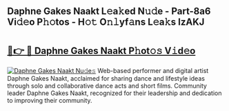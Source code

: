 ## Daphne Gakes Naakt L𝚎a𝚔ed N𝚞𝚍e - Part-8a6 Vi𝚍𝚎o P𝚑𝚘tos - H𝚘𝚝 O𝚗𝚕yf𝚊ns L𝚎a𝚔s IzAKJ

# <h2><a href="http://kf0e5i.oniu.top/?m=Daphne+Gakes+Naakt">🔗👉 🔴 Daphne Gakes Naakt P𝚑ot𝚘𝚜 V𝚒d𝚎o</a></h2>

[![Daphne Gakes Naakt Nu𝚍e𝚜](https://i.imgur.com/0qMVB7G.gif)](http://kf0e5i.oniu.top/?m=Daphne+Gakes+Naakt)
Web-based performer and digital artist Daphne Gakes Naakt, acclaimed for sharing dance and lifestyle ideas through solo and collaborative dance acts and short films. Community leader Daphne Gakes Naakt, recognized for their leadership and dedication to improving their community.  

